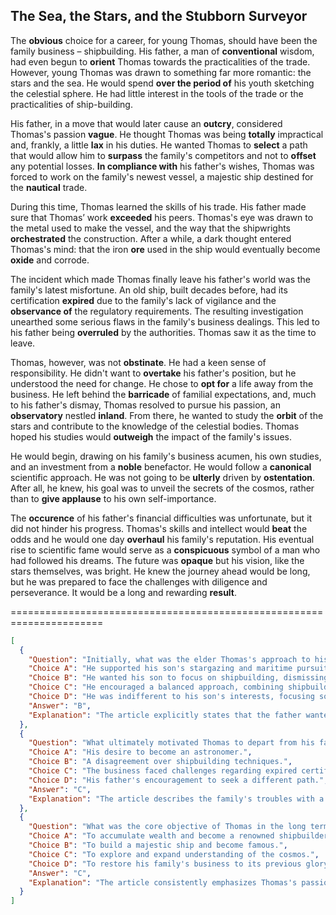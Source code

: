 ## The Sea, the Stars, and the Stubborn Surveyor

The **obvious** choice for a career, for young Thomas, should have been the family business – shipbuilding. His father, a man of **conventional** wisdom, had even begun to **orient** Thomas towards the practicalities of the trade. However, young Thomas was drawn to something far more romantic: the stars and the sea. He would spend **over the period of** his youth sketching the celestial sphere. He had little interest in the tools of the trade or the practicalities of ship-building.

His father, in a move that would later cause an **outcry**, considered Thomas's passion **vague**. He thought Thomas was being **totally** impractical and, frankly, a little **lax** in his duties. He wanted Thomas to **select** a path that would allow him to **surpass** the family's competitors and not to **offset** any potential losses. **In compliance with** his father's wishes, Thomas was forced to work on the family's newest vessel, a majestic ship destined for the **nautical** trade.

During this time, Thomas learned the skills of his trade. His father made sure that Thomas’ work **exceeded** his peers. Thomas's eye was drawn to the metal used to make the vessel, and the way that the shipwrights **orchestrated** the construction. After a while, a dark thought entered Thomas's mind: that the iron **ore** used in the ship would eventually become **oxide** and corrode.

The incident which made Thomas finally leave his father's world was the family's latest misfortune. An old ship, built decades before, had its certification **expired** due to the family's lack of vigilance and the **observance of** the regulatory requirements. The resulting investigation unearthed some serious flaws in the family's business dealings. This led to his father being **overruled** by the authorities. Thomas saw it as the time to leave.

Thomas, however, was not **obstinate**. He had a keen sense of responsibility. He didn't want to **overtake** his father's position, but he understood the need for change. He chose to **opt for** a life away from the business. He left behind the **barricade** of familial expectations, and, much to his father's dismay, Thomas resolved to pursue his passion, an **observatory** nestled **inland**. From there, he wanted to study the **orbit** of the stars and contribute to the knowledge of the celestial bodies. Thomas hoped his studies would **outweigh** the impact of the family's issues.

He would begin, drawing on his family's business acumen, his own studies, and an investment from a **noble** benefactor. He would follow a **canonical** scientific approach. He was not going to be **ulterly** driven by **ostentation**. After all, he knew, his goal was to unveil the secrets of the cosmos, rather than to **give applause** to his own self-importance.

The **occurence** of his father's financial difficulties was unfortunate, but it did not hinder his progress. Thomas's skills and intellect would **beat** the odds and he would one day **overhaul** his family's reputation. His eventual rise to scientific fame would serve as a **conspicuous** symbol of a man who had followed his dreams. The future was **opaque** but his vision, like the stars themselves, was bright. He knew the journey ahead would be long, but he was prepared to face the challenges with diligence and perseverance. It would be a long and rewarding **result**.


======================================================================

```json
[
  {
    "Question": "Initially, what was the elder Thomas's approach to his son's interests, compared to what he wanted him to do?",
    "Choice A": "He supported his son's stargazing and maritime pursuits.",
    "Choice B": "He wanted his son to focus on shipbuilding, dismissing his passion as unrealistic.",
    "Choice C": "He encouraged a balanced approach, combining shipbuilding with astronomical studies.",
    "Choice D": "He was indifferent to his son's interests, focusing solely on his own business.",
    "Answer": "B",
    "Explanation": "The article explicitly states that the father wanted Thomas to pursue shipbuilding and considered his astronomical interests as 'vague' and impractical."
  },
  {
    "Question": "What ultimately motivated Thomas to depart from his family's business?",
    "Choice A": "His desire to become an astronomer.",
    "Choice B": "A disagreement over shipbuilding techniques.",
    "Choice C": "The business faced challenges regarding expired certifications and other concerns.",
    "Choice D": "His father's encouragement to seek a different path.",
    "Answer": "C",
    "Explanation": "The article describes the family's troubles with a ship's certification and the resulting investigation, leading to the father's downfall and Thomas's decision to leave."
  },
  {
    "Question": "What was the core objective of Thomas in the long term?",
    "Choice A": "To accumulate wealth and become a renowned shipbuilder.",
    "Choice B": "To build a majestic ship and become famous.",
    "Choice C": "To explore and expand understanding of the cosmos.",
    "Choice D": "To restore his family's business to its previous glory.",
    "Answer": "C",
    "Explanation": "The article consistently emphasizes Thomas's passion for the stars and his desire to study celestial bodies, indicating his long-term goal of unraveling the secrets of space."
  }
]
```